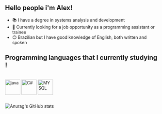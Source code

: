 ## Hello people i'm Alex!

- 📚 I have a degree in systems analysis and development
- 🫡 Currently looking for a job opportunity as a programming assistant or trainee
- 😉 Brazilian but I have good knowledge of English, both written and spoken

## Programming languages ​​that I currently studying !
<div style="display: inline_block"><br/>
<img align="center"  alt="java" width="50" height="50" src="https://cdn.jsdelivr.net/gh/devicons/devicon@latest/icons/java/java-original-wordmark.svg" />
  <img align="center"  alt="C#" width="50" height="50" src="https://cdn.jsdelivr.net/gh/devicons/devicon@latest/icons/csharp/csharp-original.svg" />
  <img align="center"  alt="MYSQL" width="50" height="50" src="https://cdn.jsdelivr.net/gh/devicons/devicon@latest/icons/mysql/mysql-original-wordmark.svg" />
</div>

## 
![Anurag's GitHub stats](https://github-readme-stats.vercel.app/api?username=rexpereira&show_icons=true&theme=dracula)

